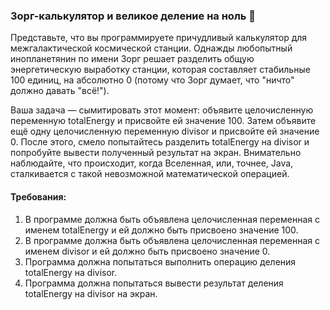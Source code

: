 
### Зорг-калькулятор и великое деление на ноль 🌌

Представьте, что вы программируете причудливый калькулятор для межгалактической космической станции. Однажды любопытный инопланетянин по имени Зорг решает разделить общую энергетическую выработку станции, которая составляет стабильные 100 единиц, на абсолютно 0 (потому что Зорг думает, что "ничто" должно давать "всё!").

Ваша задача — сымитировать этот момент: объявите целочисленную переменную totalEnergy и присвойте ей значение 100. Затем объявите ещё одну целочисленную переменную divisor и присвойте ей значение 0. После этого, смело попытайтесь разделить totalEnergy на divisor и попробуйте вывести полученный результат на экран. Внимательно наблюдайте, что происходит, когда Вселенная, или, точнее, Java, сталкивается с такой невозможной математической операцией.

#### Требования:
1. В программе должна быть объявлена целочисленная переменная с именем totalEnergy и ей должно быть присвоено значение 100.
2. В программе должна быть объявлена целочисленная переменная с именем divisor и ей должно быть присвоено значение 0.
3. Программа должна попытаться выполнить операцию деления totalEnergy на divisor.
4. Программа должна попытаться вывести результат деления totalEnergy на divisor на экран.